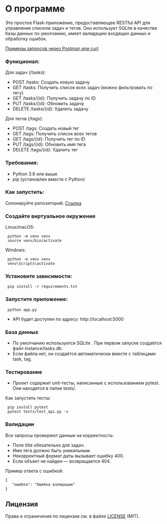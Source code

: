 # О программе
Это простое Flask-приложение, предоставляющее RESTful API для управления списком задач и тегов. Оно использует SQLite в качестве базы данных по умолчанию, имеет валидацию входящих данных и обработку ошибок.

[Примеры запросов через Postman или curl](Query_Examples.md)

### Функционал:

Для задач (/tasks):
- POST /tasks: Создать новую задачу
- GET /tasks: Получить список всех задач (можно фильтровать по тегу)
- GET /tasks/{id}: Получить задачу по ID
- PUT /tasks/{id}: Обновить задачу
- DELETE /tasks/{id}: Удалить задачу
  
Для тегов (/tags):
- POST /tags: Создать новый тег
- GET /tags: Получить список всех тегов
- GET /tags/{id}: Получить тег по ID
- PUT /tags/{id}: Обновить имя тега
- DELETE /tags/{id}: Удалить тег

### Требования:
- Python 3.8 или выше
- pip (установлен вместе с Python)

### Как запустить:

 Склонируйте репозиторий: 
 [Ссылка](https://github.com/KinLab666/Test_Programm.git)

### Создайте виртуальное окружение

Linux/macOS:
```
 python -m venv venv
 source venv/bin/activate
```
Windows:
```
 python -m venv venv
 venv\Scripts\activate
```
### Установите зависимости:
```
 pip install -r requirements.txt
```
### Запустите приложение:
```
 python app.py
```
- API будет доступен по адресу: http://localhost:5000

### База данных

- По умолчанию используется SQLite . При первом запуске создаётся файл instance/tasks.db.
- Если файла нет, он создаётся автоматически вместе с таблицами task, tag.


### Тестирование
- Проект содержит unit-тесты, написанные с использованием pytest. Они находятся в папке tests/.

Как запустить тесты:
```
 pip install pytest
 pytest tests/test_api.py -v
```
### Валидации
 Все запросы проверяют данные на корректность:
- Поле title обязательно для задач.
- Имя тега должно быть уникальным.
- Некорректный формат даты вызывает ошибку 400.
- Если объект не найден — возвращается 404.

Пример ответа с ошибкой:
```
{
   "ошибка": "Ошибка валидации"
}
```

## Лицензия

Права и ограничения по лицензии см. в файле [LICENSE](LICENSE.md) (MIT).
